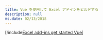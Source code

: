 ```yaml
---
title: Vue を使用して Excel アドインをビルドする
description: null
ms.date: 02/13/2018
---
```


[!include[Excel add-ins get started Vue](../includes/file-get-started-excel-vue.md)]